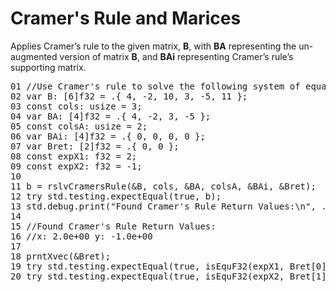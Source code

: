 # Cramer's Rule and Marices

Applies Cramer’s rule to the given matrix, <b>B</b>, with <b>BA</b> representing the un-augmented version of matrix <b>B</b>, and <b>BAi</b> representing Cramer’s rule’s supporting matrix.

<!-- "XMTX: ELA - Larson, Edwards: 3.4 Example 1, 3, 5 test" -->
<pre>
01 //Use Cramer's rule to solve the following system of equations: B = |4,-2,10 ,3,-5,11|
02 var B: [6]f32 = .{ 4, -2, 10, 3, -5, 11 };
03 const cols: usize = 3;
04 var BA: [4]f32 = .{ 4, -2, 3, -5 };
05 const colsA: usize = 2;
06 var BAi: [4]f32 = .{ 0, 0, 0, 0 };
07 var Bret: [2]f32 = .{ 0, 0 };
08 const expX1: f32 = 2;
09 const expX2: f32 = -1;
10 
11 b = rslvCramersRule(&B, cols, &BA, colsA, &BAi, &Bret);
12 try std.testing.expectEqual(true, b);
13 std.debug.print("Found Cramer's Rule Return Values:\n", .{});
14 
15 //Found Cramer's Rule Return Values:
16 //x: 2.0e+00 y: -1.0e+00
17 
18 prntXvec(&Bret);
19 try std.testing.expectEqual(true, isEquF32(expX1, Bret[0], true));
20 try std.testing.expectEqual(true, isEquF32(expX2, Bret[1], true));
</pre>
